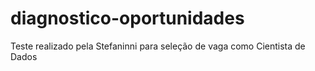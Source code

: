 # diagnostico-oportunidades
Teste realizado pela Stefaninni para seleção de vaga como Cientista de Dados
